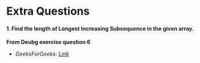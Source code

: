 # Extra Questions

#### 1. Find the length of Longest Increasing Subsequence in the given array.
**From Deubg exercise question 6**
- *GeeksForGeeks*: [Link](https://practice.geeksforgeeks.org/problems/longest-increasing-subsequence-1587115620/1)